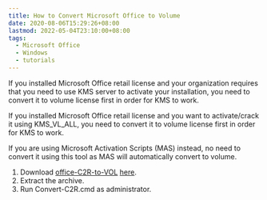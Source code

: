 ```yaml
---
title: How to Convert Microsoft Office to Volume
date: 2020-08-06T15:29:26+08:00
lastmod: 2022-05-04T23:10:00+08:00
tags:
  - Microsoft Office
  - Windows
  - tutorials
---
```

If you installed Microsoft Office retail license and your organization requires that you need to use KMS server to activate your installation, you need to convert it to volume license first in order for KMS to work.

If you installed Microsoft Office retail license and you want to activate/crack it using KMS_VL_ALL, you need to convert it to volume license first in order for KMS to work.

If you are using Microsoft Activation Scripts (MAS) instead, no need to convert it using this tool as MAS will automatically convert to volume.

1. Download [office-C2R-to-VOL](https://github.com/kkkgo/office-C2R-to-VOL) [here](https://github.com/kkkgo/office-C2R-to-VOL/archive/master.zip).
2. Extract the archive.
3. Run Convert-C2R.cmd as administrator.